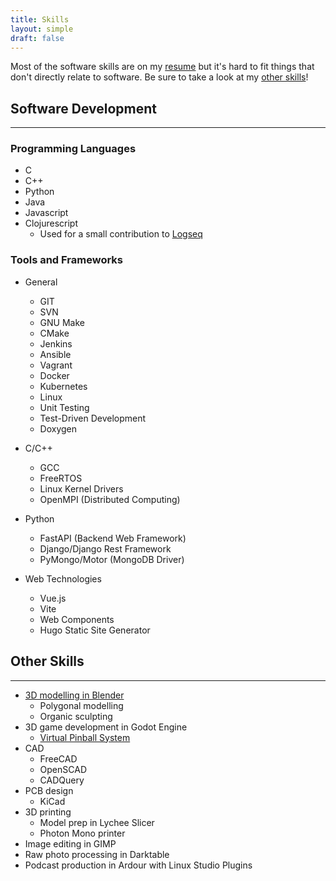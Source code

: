 ```yaml
---
title: Skills
layout: simple
draft: false
---
```


Most of the software skills are on my [resume](/jack_case_resume.pdf) but it's hard to fit things that don't directly relate to software.
Be sure to take a look at my [other skills](#other-skills)!

## Software Development
<hr class="mb-3">

### Programming Languages

- C
- C++
- Python
- Java
- Javascript
- Clojurescript
    - Used for a small contribution to [Logseq](https://github.com/logseq/logseq/pull/9297)

### Tools and Frameworks

- General
    - GIT
    - SVN
    - GNU Make
    - CMake
    - Jenkins
    - Ansible
    - Vagrant
    - Docker
    - Kubernetes
    - Linux
    - Unit Testing
    - Test-Driven Development
    - Doxygen

- C/C++
    - GCC
    - FreeRTOS
    - Linux Kernel Drivers
    - OpenMPI (Distributed Computing)

- Python
    - FastAPI (Backend Web Framework)
    - Django/Django Rest Framework
    - PyMongo/Motor (MongoDB Driver)

- Web Technologies
    - Vue.js
    - Vite
    - Web Components
    - Hugo Static Site Generator

## Other Skills
<hr class="mb-3">

- [3D modelling in Blender](/skills/blender)
    - Polygonal modelling
    - Organic sculpting
- 3D game development in Godot Engine
    - [Virtual Pinball System](/projects/godot_pinball)
- CAD
    - FreeCAD
    - OpenSCAD
    - CADQuery
- PCB design
    - KiCad
- 3D printing
    - Model prep in Lychee Slicer
    - Photon Mono printer
- Image editing in GIMP
- Raw photo processing in Darktable
- Podcast production in Ardour with Linux Studio Plugins
